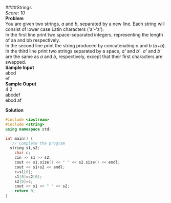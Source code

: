 ####Strings  
*Score: 10*  
**Problem**  
You are given two strings, *a* and *b*, separated by a new line. Each string will consist of lower case Latin characters ('a'-'z').  
In the first line print two space-separated integers, representing the length of aa and bb respectively.  
In the second line print the string produced by concatenating *a* and *b* (*a+b*). 
In the third line print two strings separated by a space, *a'* and *b'*. *a'* and *b'* are the same as *a* and *b*, respectively, except that their first characters are swapped.  
**Sample Input**  
abcd  
ef  
**Sample Ouput**  
4 2  
abcdef  
ebcd af  


**Solution**  
```C++
#include <iostream>
#include <string>
using namespace std;

int main() {
   // Complete the program
  string s1,s2;
    char c;
    cin >> s1 >> s2;
    cout << s1.size() << " " << s2.size() << endl;
    cout << s1+s2 << endl;
    c=s1[0];
    s1[0]=s2[0];
    s2[0]=c;
    cout << s1 << " " << s2;
    return 0;
}
```  
